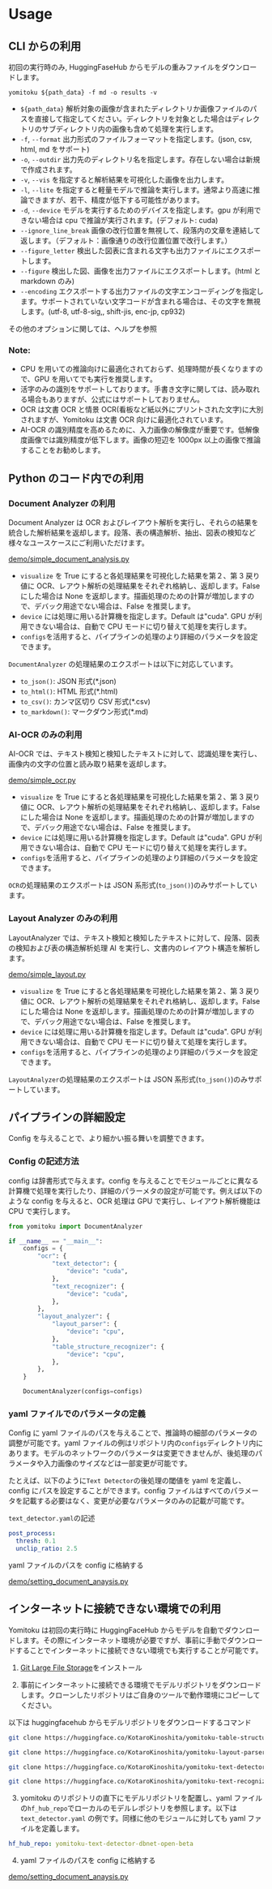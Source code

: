 # Usage

## CLI からの利用

初回の実行時のみ, HuggingFaseHub からモデルの重みファイルをダウンロードします。

```
yomitoku ${path_data} -f md -o results -v
```

- `${path_data}` 解析対象の画像が含まれたディレクトリか画像ファイルのパスを直接して指定してください。ディレクトリを対象とした場合はディレクトリのサブディレクトリ内の画像も含めて処理を実行します。
- `-f`, `--format` 出力形式のファイルフォーマットを指定します。(json, csv, html, md をサポート)
- `-o`, `--outdir` 出力先のディレクトリ名を指定します。存在しない場合は新規で作成されます。
- `-v`, `--vis` を指定すると解析結果を可視化した画像を出力します。
- `-l`, `--lite` を指定すると軽量モデルで推論を実行します。通常より高速に推論できますが、若干、精度が低下する可能性があります。
- `-d`, `--device` モデルを実行するためのデバイスを指定します。gpu が利用できない場合は cpu で推論が実行されます。(デフォルト: cuda)
- `--ignore_line_break` 画像の改行位置を無視して、段落内の文章を連結して返します。（デフォルト：画像通りの改行位置位置で改行します。）
- `--figure_letter` 検出した図表に含まれる文字も出力ファイルにエクスポートします。
- `--figure` 検出した図、画像を出力ファイルにエクスポートします。(html と markdown のみ)
- `--encoding` エクスポートする出力ファイルの文字エンコーディングを指定します。サポートされていない文字コードが含まれる場合は、その文字を無視します。(utf-8, utf-8-sig,, shift-jis, enc-jp, cp932)

その他のオプションに関しては、ヘルプを参照

### Note:

- CPU を用いての推論向けに最適化されておらず、処理時間が長くなりますので、GPU を用いてでも実行を推奨します。
- 活字のみの識別をサポートしております。手書き文字に関しては、読み取れる場合もありますが、公式にはサポートしておりません。
- OCR は文書 OCR と情景 OCR(看板など紙以外にプリントされた文字)に大別されますが、Yomitoku は文書 OCR 向けに最適化されています。
- AI-OCR の識別精度を高めるために、入力画像の解像度が重要です。低解像度画像では識別精度が低下します。画像の短辺を 1000px 以上の画像で推論することをお勧めします。

## Python のコード内での利用

### Document Analyzer の利用

Document Analyzer は OCR およびレイアウト解析を実行し、それらの結果を統合した解析結果を返却します。段落、表の構造解析、抽出、図表の検知など様々なユースケースにご利用いただけます。

<!--codeinclude-->

[demo/simple_document_analysis.py](../demo/simple_document_analysis.py)

<!--/codeinclude-->

- `visualize` を True にすると各処理結果を可視化した結果を第２、第 3 戻り値に OCR、レアウト解析の処理結果をそれぞれ格納し、返却します。False にした場合は None を返却します。描画処理のための計算が増加しますので、デバック用途でない場合は、False を推奨します。
- `device` には処理に用いる計算機を指定します。Default は"cuda". GPU が利用できない場合は、自動で CPU モードに切り替えて処理を実行します。
- `configs`を活用すると、パイプラインの処理のより詳細のパラメータを設定できます。

`DocumentAnalyzer` の処理結果のエクスポートは以下に対応しています。

- `to_json()`: JSON 形式(\*.json)
- `to_html()`: HTML 形式(\*.html)
- `to_csv()`: カンマ区切り CSV 形式(\*.csv)
- `to_markdown()`: マークダウン形式(\*.md)

### AI-OCR のみの利用

AI-OCR では、テキスト検知と検知したテキストに対して、認識処理を実行し、画像内の文字の位置と読み取り結果を返却します。

<!--codeinclude-->

[demo/simple_ocr.py](../demo/simple_ocr.py)

<!--/codeinclude-->

- `visualize` を True にすると各処理結果を可視化した結果を第２、第 3 戻り値に OCR、レアウト解析の処理結果をそれぞれ格納し、返却します。False にした場合は None を返却します。描画処理のための計算が増加しますので、デバック用途でない場合は、False を推奨します。
- `device` には処理に用いる計算機を指定します。Default は"cuda". GPU が利用できない場合は、自動で CPU モードに切り替えて処理を実行します。
- `configs`を活用すると、パイプラインの処理のより詳細のパラメータを設定できます。

`OCR`の処理結果のエクスポートは JSON 系形式(`to_json()`)のみサポートしています。

### Layout Analyzer のみの利用

LayoutAnalyzer では、テキスト検知と検知したテキストに対して、段落、図表の検知および表の構造解析処理 AI を実行し、文書内のレイアウト構造を解析します。

<!--codeinclude-->

[demo/simple_layout.py](../demo/simple_layout.py)

<!--/codeinclude-->

- `visualize` を True にすると各処理結果を可視化した結果を第２、第 3 戻り値に OCR、レアウト解析の処理結果をそれぞれ格納し、返却します。False にした場合は None を返却します。描画処理のための計算が増加しますので、デバック用途でない場合は、False を推奨します。
- `device` には処理に用いる計算機を指定します。Default は"cuda". GPU が利用できない場合は、自動で CPU モードに切り替えて処理を実行します。
- `configs`を活用すると、パイプラインの処理のより詳細のパラメータを設定できます。

`LayoutAnalyzer`の処理結果のエクスポートは JSON 系形式(`to_json()`)のみサポートしています。

## パイプラインの詳細設定

Config を与えることで、より細かい振る舞いを調整できます。

### Config の記述方法

config は辞書形式で与えます。config を与えることでモジュールごとに異なる計算機で処理を実行したり、詳細のパラーメタの設定が可能です。例えば以下のような config を与えると、OCR 処理は GPU で実行し、レイアウト解析機能は CPU で実行します。

```python
from yomitoku import DocumentAnalyzer

if __name__ == "__main__":
    configs = {
        "ocr": {
            "text_detector": {
                "device": "cuda",
            },
            "text_recognizer": {
                "device": "cuda",
            },
        },
        "layout_analyzer": {
            "layout_parser": {
                "device": "cpu",
            },
            "table_structure_recognizer": {
                "device": "cpu",
            },
        },
    }

    DocumentAnalyzer(configs=configs)
```

### yaml ファイルでのパラメータの定義

Config に yaml ファイルのパスを与えることで、推論時の細部のパラメータの調整が可能です。yaml ファイルの例はリポジトリ内の`configs`ディレクトリ内にあります。モデルのネットワークのパラメータは変更できませんが、後処理のパラメータや入力画像のサイズなどは一部変更が可能です。

たとえば、以下のように`Text Detector`の後処理の閾値を yaml を定義し、config にパスを設定することができます。config ファイルはすべてのパラメータを記載する必要はなく、変更が必要なパラメータのみの記載が可能です。

`text_detector.yaml`の記述

```yaml
post_process:
  thresh: 0.1
  unclip_ratio: 2.5
```

yaml ファイルのパスを config に格納する

<!--codeinclude-->

[demo/setting_document_anaysis.py](../demo/setting_document_anaysis.py)

<!--/codeinclude-->

## インターネットに接続できない環境での利用

Yomitoku は初回の実行時に HuggingFaceHub からモデルを自動でダウンロードします。その際にインターネット環境が必要ですが、事前に手動でダウンロードすることでインターネットに接続できない環境でも実行することが可能です。

1. [Git Large File Storage](https://docs.github.com/ja/repositories/working-with-files/managing-large-files/installing-git-large-file-storage)をインストール

2. 事前にインターネットに接続できる環境でモデルリポジトリをダウンロードします。クローンしたリポジトリはご自身のツールで動作環境にコピーしてください。

以下は huggingfacehub からモデルリポジトリをダウンロードするコマンド

```sh
git clone https://huggingface.co/KotaroKinoshita/yomitoku-table-structure-recognizer-rtdtrv2-open-beta

git clone https://huggingface.co/KotaroKinoshita/yomitoku-layout-parser-rtdtrv2-open-beta

git clone https://huggingface.co/KotaroKinoshita/yomitoku-text-detector-dbnet-open-beta

git clone https://huggingface.co/KotaroKinoshita/yomitoku-text-recognizer-parseq-open-beta
```

3. yomitoku のリポジトリの直下にモデルリポジトリを配置し、yaml ファイルの`hf_hub_repo`でローカルのモデルレポジトリを参照します。以下は `text_detector.yaml` の例です。同様に他のモジュールに対しても yaml ファイルを定義します。

```yaml
hf_hub_repo: yomitoku-text-detector-dbnet-open-beta
```

4. yaml ファイルのパスを config に格納する

<!--codeinclude-->

[demo/setting_document_anaysis.py](../demo/setting_document_anaysis.py)

<!--/codeinclude-->
